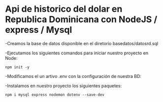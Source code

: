 # Api de historico del dolar en Republica Dominicana con NodeJS / express / Mysql

-Creamos la base de datos disponible en el diretorio basedatos/datosrd.sql


-Ejecutamos los siguientes comandos para iniciar nuestro proyecto en Node:
	
	npm init -y
	
	
-Modificamos el un artivo .env con la configuración de nuestra BD:


-Instalamos en nuestro proyecto los siguientes paquetes:
	
	npm i mysql express nodemon dotenv --save-dev
	
